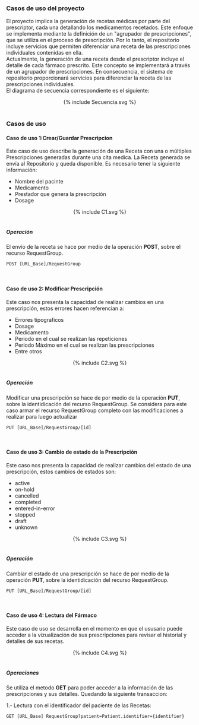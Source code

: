 ### Casos de uso del proyecto
El proyecto implica la generación de recetas médicas por parte del prescriptor, cada una detallando los medicamentos recetados. Este enfoque se implementa mediante la definición de un "agrupador de prescripciones", que se utiliza en el proceso de prescripción. Por lo tanto, el repositorio incluye servicios que permiten diferenciar una receta de las prescripciones individuales contenidas en ella.
<br>
Actualmente, la generación de una receta desde el prescriptor incluye el detalle de cada fármaco prescrito. Este concepto se implementará a través de un agrupador de prescripciones. En consecuencia, el sistema de repositorio proporcionará servicios para diferenciar la receta de las prescripciones individuales.
<br>
El diagrama de secuencia correspondiente es el siguiente:
<br>

<div align="center" >
  {% include Secuencia.svg %}
</div>
<br clear="all"/>

### Casos de uso

#### Caso de uso 1:Crear/Guardar Prescripcion

Este caso de uso describe la generación de una Receta con una o múltiples Prescripciones generadas durante una cita medica. La Receta generada se envía al Repositorio y queda disponible. Es necesario tener la siguiente información:
* Nombre del pacinte
* Medicamento
* Prestador que genera la prescripción
* Dosage

<div align="center" >
  {% include C1.svg %}
</div>
<br clear="all"/>

##### Operación
El envío de la receta se hace por medio de la operación **POST**, sobre el recurso RequestGroup. 
<br>
```
POST [URL_Base]/RequestGroup
```
<br>

#### Caso de uso 2: Modificar Prescripción
Este caso nos presenta la capacidad de realizar cambios en una prescripción, estos errores hacen referencian a:
* Errores tipograficos
* Dosage
* Medicamento
* Periodo en el cual se realizan las repeticiones
* Periodo Máximo en el cual se realizan las prescripciones
* Entre otros

<div align="center" >
  {% include C2.svg %}
</div>
<br clear="all"/>

##### Operación
Modificar una prescripción se hace de por medio de la operación **PUT**, sobre la identidicación del recurso RequestGroup. Se considera para este caso armar el recurso RequestGroup completo con las modificaciones a realizar para luego actualizar
<br>
```
PUT [URL_Base]/RequestGroup/[id]
```
<br>

#### Caso de uso 3: Cambio de estado de la Prescripción
Este caso nos presenta la capacidad de realizar cambios del estado de una prescripción, estos cambios de estados son:
* active
* on-hold
* cancelled
* completed 
* entered-in-error
* stopped 
* draft
* unknown

<div align="center" >
  {% include C3.svg %}
</div>
<br clear="all"/>

##### Operación 
Cambiar el estado de una prescripción se hace de por medio de la operación **PUT**, sobre la identidicación del recurso RequestGroup.
<br>
```
PUT [URL_Base]/RequestGroup/[id]
```
<br>

#### Caso de uso 4: Lectura del Fármaco
Este caso de uso se desarrolla en el momento en que el ususario puede acceder a la vizualización de sus prescripciones para revisar el historial y detalles de sus recetas. 

<div align="center" >
  {% include C4.svg %}
</div>
<br clear="all"/>

##### Operaciones
Se utiliza el metodo **GET** para poder acceder a la información  de las prescripciones y sus detalles. Quedando la siguiente transaccion:

1.- Lectura con el identificador del paciente de las Recetas:
<br>

```
GET [URL_Base] RequestGroup?patient=Patient.identifier={identifier}
```